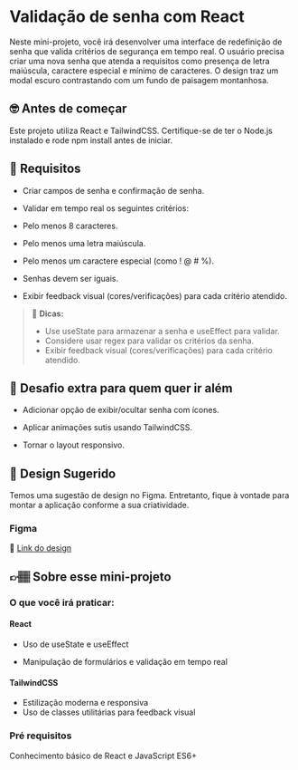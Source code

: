 # Validação de senha com React

Neste mini-projeto, você irá desenvolver uma interface de redefinição de senha que valida critérios de segurança em tempo real. O usuário precisa criar uma nova senha que atenda a requisitos como presença de letra maiúscula, caractere especial e mínimo de caracteres. O design traz um modal escuro contrastando com um fundo de paisagem montanhosa.


## 🤓 Antes de começar

Este projeto utiliza React e TailwindCSS. Certifique-se de ter o Node.js instalado e rode npm install antes de iniciar.


## 🔨 Requisitos

- Criar campos de senha e confirmação de senha.

- Validar em tempo real os seguintes critérios:

- Pelo menos 8 caracteres.

- Pelo menos uma letra maiúscula.

- Pelo menos um caractere especial (como ! @ # %).

- Senhas devem ser iguais.

- Exibir feedback visual (cores/verificações) para cada critério atendido.

> 👀 **Dicas:**
> - Use useState para armazenar a senha e useEffect para validar.
> - Considere usar regex para validar os critérios da senha.
> - Exibir feedback visual (cores/verificações) para cada critério atendido.

## 🔨 Desafio extra para quem quer ir além

- Adicionar opção de exibir/ocultar senha com ícones.

- Aplicar animações sutis usando TailwindCSS.

- Tornar o layout responsivo.

## 🎨 Design Sugerido

Temos uma sugestão de design no Figma. Entretanto, fique à vontade para montar a aplicação conforme a sua criatividade.

### Figma

🔗 [Link do design]()

## 👉🏽 Sobre esse mini-projeto

### O que você irá praticar:


#### React

- Uso de useState e useEffect

- Manipulação de formulários e validação em tempo real

#### TailwindCSS

- Estilização moderna e responsiva
- Uso de classes utilitárias para feedback visual

### Pré requisitos

Conhecimento básico de React e JavaScript ES6+
